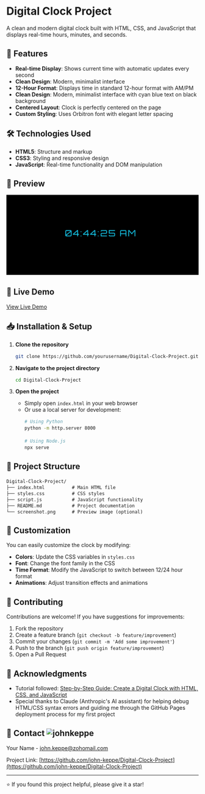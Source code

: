 # Digital Clock Project 

A clean and modern digital clock built with HTML, CSS, and JavaScript that displays real-time hours, minutes, and seconds.

## 🚀 Features

- **Real-time Display**: Shows current time with automatic updates every second
- **Clean Design**: Modern, minimalist interface
- **12-Hour Format**: Displays time in standard 12-hour format with AM/PM
- **Clean Design**: Modern, minimalist interface with cyan blue text on black background
- **Centered Layout**: Clock is perfectly centered on the page
- **Custom Styling**: Uses Orbitron font with elegant letter spacing

## 🛠️ Technologies Used

- **HTML5**: Structure and markup
- **CSS3**: Styling and responsive design
- **JavaScript**: Real-time functionality and DOM manipulation

## 📸 Preview

![Digital Clock Preview](screenshot.png)


## 🎯 Live Demo

[View Live Demo](https://john-keppe.github.io/Digital-Clock-Project/)

## 📥 Installation & Setup

1. **Clone the repository**
   ```bash
   git clone https://github.com/yourusername/Digital-Clock-Project.git
   ```

2. **Navigate to the project directory**
   ```bash
   cd Digital-Clock-Project
   ```

3. **Open the project**
   - Simply open `index.html` in your web browser
   - Or use a local server for development:
     ```bash
     # Using Python
     python -m http.server 8000
     
     # Using Node.js
     npx serve
     ```

## 📁 Project Structure

```
Digital-Clock-Project/
├── index.html          # Main HTML file
├── styles.css          # CSS styles
├── script.js           # JavaScript functionality
├── README.md           # Project documentation
└── screenshot.png      # Preview image (optional)
```

## 🎨 Customization

You can easily customize the clock by modifying:

- **Colors**: Update the CSS variables in `styles.css`
- **Font**: Change the font family in the CSS
- **Time Format**: Modify the JavaScript to switch between 12/24 hour format
- **Animations**: Adjust transition effects and animations

## 🤝 Contributing

Contributions are welcome! If you have suggestions for improvements:

1. Fork the repository
2. Create a feature branch (`git checkout -b feature/improvement`)
3. Commit your changes (`git commit -m 'Add some improvement'`)
4. Push to the branch (`git push origin feature/improvement`)
5. Open a Pull Request

## 🙏 Acknowledgments

- Tutorial followed: [Step-by-Step Guide: Create a Digital Clock with HTML, CSS, and JavaScript](https://www.codewithfaraz.com/content/171/step-by-step-guide-create-a-digital-clock-with-html-css-and-javascript#introduction)
- Special thanks to Claude (Anthropic's AI assistant) for helping debug HTML/CSS syntax errors and guiding me through the GitHub Pages deployment process for my first project

## 📧 Contact   <img src="https://robohash.org/johnkeppe.png?size=200x200&set=set1" alt="johnkeppe">

Your Name - [john.keppe@zohomail.com](mailto:john.keppe@zohomail.com)

Project Link: [https://github.com/john-keppe/Digital-Clock-Project](https://github.com/john-keppe/Digital-Clock-Project)

---

⭐ If you found this project helpful, please give it a star!
